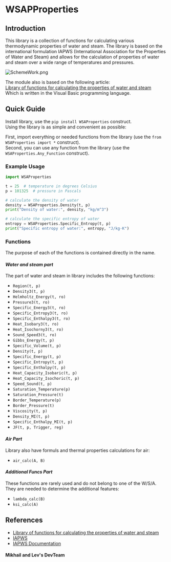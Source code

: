 WSAPProperties
===============

Introduction
---------------

This library is a collection of functions for calculating various thermodynamic properties of water and steam. The library is based on the international formulation IAPWS (International Association for the Properties of Water and Steam) and allows for the calculation of properties of water and steam over a wide range of temperatures and pressures.

![SchemeWork.png](https://habrastorage.org/r/w1560/getpro/habr/upload_files/b71/af3/fda/b71af3fda61c88ee3a6f3d3e6149554b.jpg)

The module also is based on the following article:\
[Library of functions for calculating the properties of water and steam](https://habr.com/ru/articles/712656/)\
Which is written in the Visual Basic programming language.

Quick Guide
---------------

Install library, use the `pip install WSAProperties` construct.\
Using the library is as simple and convenient as possible:

First, import everything or needed functions from the library (use the `from WSAProperties import *` construct).\
Second, you can use any function from the library (use the `WSAProperties.Any_Function` construct).

### Example Usage

```python
import WSAProperties

t = 25  # temperature in degrees Celsius
p = 101325  # pressure in Pascals

# calculate the density of water
density = WSAProperties.Density(t, p)
print("Density of water:", density, "kg/m^3")

# calculate the specific entropy of water
entropy = WSAProperties.Specific_Entropy(t, p)
print("Specific entropy of water:", entropy, "J/kg·K")
```

### Functions

The purpose of each of the functions is contained directly in the name.

#### _Water and steam part_
The part of water and steam in library includes the following functions:

* `Region(t, p)`
* `Density3(t, p)`
* `Helmholtz_Energy(t, ro)`
* `Pressure3(t, ro)`
* `Specific_Energy3(t, ro)`
* `Specific_Entropy3(t, ro)`
* `Specific_Enthalpy3(t, ro)`
* `Heat_Isobary3(t, ro)`
* `Heat_Isochorny3(t, ro)`
* `Sound_Speed3(t, ro)`
* `Gibbs_Energy(t, p)`
* `Specific_Volume(t, p)`
* `Density(t, p)`
* `Specific_Energy(t, p)`
* `Specific_Entropy(t, p)`
* `Specific_Enthalpy(t, p)`
* `Heat_Capacity_Isobaric(t, p)`
* `Heat_Capacity_Isochoric(t, p)`
* `Speed_Sound(t, p)`
* `Saturation_Temperature(p)`
* `Saturation_Pressure(t)`
* `Border_Temperature(p)`
* `Border_Pressure(t)`
* `Viscosity(t, p)`
* `Density_MI(t, p)`
* `Specific_Enthalpy_MI(t, p)`
* `JF(t, p, Trigger, reg)`

#### _Air Part_
Library also have formuls and thermal properties calculations for air:
* `air_calc(A, B)`

#### _Additional Funcs Part_
These functions are rarely used and do not belong to one of the W/S/A.\
They are needed to determine the additional features:
* `lambda_calc(B)`
* `ksi_calc(A)`

References
--------------

* [Library of functions for calculating the properties of water and steam](https://habr.com/ru/articles/712656/)
* [IAPWS](http://www.iapws.org/)
* [IAPWS Documentation](http://www.iapws.org/relguide/IAPWS-95.html)

#### Mikhail and Lev's DevTeam
